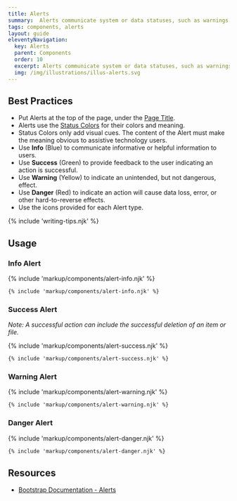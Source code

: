 ```yaml
---
title: Alerts
summary:  Alerts communicate system or data statuses, such as warnings, to users.
tags: components, alerts
layout: guide
eleventyNavigation:
  key: Alerts
  parent: Components
  order: 10
  excerpt: Alerts communicate system or data statuses, such as warnings, to users.
  img: /img/illustrations/illus-alerts.svg
---
```


## Best Practices

- Put Alerts at the top of the page, under the [Page Title](/components/page-title/).
- Alerts use the [Status Colors](/foundation/status-colors/) for their colors and meaning.
- Status Colors only add visual cues. The content of the Alert must make the meaning obvious to assistive technology users.
- Use **Info** (Blue) to communicate informative or helpful information to users.
- Use **Success** (Green) to provide feedback to the user indicating an action is successful.
- Use **Warning** (Yellow) to indicate an unintended, but not dangerous, effect.   
- Use **Danger** (Red) to indicate an action will cause data loss, error, or other hard-to-reverse effects.
- Use the icons provided for each Alert type.

{% include 'writing-tips.njk' %}


## Usage

### Info Alert

{% include 'markup/components/alert-info.njk' %}

``` html
{% include 'markup/components/alert-info.njk' %}
```

### Success Alert

_Note: A successful action can include the successful deletion of an item or file._

{% include 'markup/components/alert-success.njk' %}

``` html
{% include 'markup/components/alert-success.njk' %}
```

### Warning Alert

{% include 'markup/components/alert-warning.njk' %}

``` html
{% include 'markup/components/alert-warning.njk' %}
```

### Danger Alert

{% include 'markup/components/alert-danger.njk' %}

``` html
{% include 'markup/components/alert-danger.njk' %}
```

## Resources
* <a href="https://getbootstrap.com/docs/4.5/components/alerts/" target="_blank">Bootstrap Documentation - Alerts</a>
